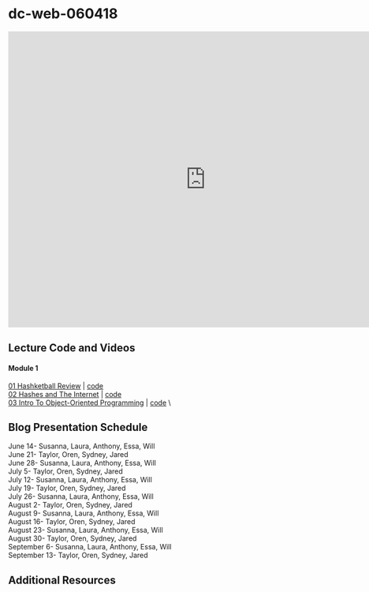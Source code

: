 # dc-web-060418
 
<iframe src="https://calendar.google.com/calendar/embed?src=flatironschool.com_10dkckhpnpcenkhvlo07c64amc%40group.calendar.google.com&ctz=America%2FNew_York" style="border: 0" width="800" height="600" frameborder="0" scrolling="no"></iframe>

## Lecture Code and Videos

#### Module 1

[01 Hashketball Review](https://youtu.be/bTPHWP71jWw) | [code](https://github.com/learn-co-students/dc-web-060418/tree/master/01-hashketball-review) \
[02 Hashes and The Internet](https://youtu.be/d-flj4NOoT0) | [code](https://github.com/learn-co-students/dc-web-060418/tree/master/02-apis-and-the-internet) \
[03 Intro To Object-Oriented Programming](https://youtu.be/EyI4UiTFfSU) | [code](https://github.com/learn-co-students/dc-web-060418/tree/master/03-object-oriented-programming) \

## Blog Presentation Schedule

June 14- Susanna, Laura, Anthony, Essa, Will \
June 21- Taylor, Oren, Sydney, Jared \
June 28- Susanna, Laura, Anthony, Essa, Will \
July 5- Taylor, Oren, Sydney, Jared \
July 12- Susanna, Laura, Anthony, Essa, Will \
July 19- Taylor, Oren, Sydney, Jared \
July 26- Susanna, Laura, Anthony, Essa, Will \
August 2- Taylor, Oren, Sydney, Jared \
August 9- Susanna, Laura, Anthony, Essa, Will \
August 16- Taylor, Oren, Sydney, Jared \
August 23- Susanna, Laura, Anthony, Essa, Will \
August 30- Taylor, Oren, Sydney, Jared \
September 6- Susanna, Laura, Anthony, Essa, Will \
September 13- Taylor, Oren, Sydney, Jared 

## Additional Resources
